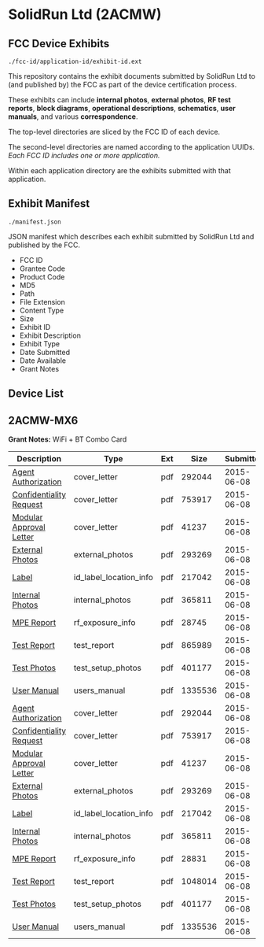 # SolidRun Ltd (2ACMW)
## FCC Device Exhibits

```
./fcc-id/application-id/exhibit-id.ext
```

This repository contains the exhibit documents submitted by SolidRun Ltd to (and published by) the FCC as part of the device certification process.

These exhibits can include **internal photos**, **external photos**, **RF test reports**, **block diagrams**, **operational descriptions**, **schematics**, **user manuals**, and various **correspondence**.

The top-level directories are sliced by the FCC ID of each device.

The second-level directories are named according to the application UUIDs. *Each FCC ID includes one or more application.*

Within each application directory are the exhibits submitted with that application. 

## Exhibit Manifest

```
./manifest.json
```

JSON manifest which describes each exhibit submitted by SolidRun Ltd and published by the FCC.

- FCC ID
- Grantee Code
- Product Code
- MD5
- Path
- File Extension
- Content Type
- Size
- Exhibit ID
- Exhibit Description
- Exhibit Type
- Date Submitted
- Date Available
- Grant Notes

## Device List
## 2ACMW-MX6
**Grant Notes:** WiFi + BT Combo Card

| Description | Type | Ext | Size | Submitted | Available |
| ----------- | ---- | --- | ---- | --------- | --------- |
| [Agent Authorization](2ACMW-MX6/5b6691239e719e64691fa47dfcb94d74/2639393.pdf) | cover_letter | pdf | 292044 | 2015-06-08 | 2015-06-09 |
| [Confidentiality Request](2ACMW-MX6/5b6691239e719e64691fa47dfcb94d74/2639394.pdf) | cover_letter | pdf | 753917 | 2015-06-08 | 2015-06-09 |
| [Modular Approval Letter](2ACMW-MX6/5b6691239e719e64691fa47dfcb94d74/2639395.pdf) | cover_letter | pdf | 41237 | 2015-06-08 | 2015-06-09 |
| [External Photos](2ACMW-MX6/5b6691239e719e64691fa47dfcb94d74/2639397.pdf) | external_photos | pdf | 293269 | 2015-06-08 | 2015-06-09 |
| [Label](2ACMW-MX6/5b6691239e719e64691fa47dfcb94d74/2639399.pdf) | id_label_location_info | pdf | 217042 | 2015-06-08 | 2015-06-09 |
| [Internal Photos](2ACMW-MX6/5b6691239e719e64691fa47dfcb94d74/2639398.pdf) | internal_photos | pdf | 365811 | 2015-06-08 | 2015-06-09 |
| [MPE Report](2ACMW-MX6/5b6691239e719e64691fa47dfcb94d74/2639402.pdf) | rf_exposure_info | pdf | 28745 | 2015-06-08 | 2015-06-09 |
| [Test Report](2ACMW-MX6/5b6691239e719e64691fa47dfcb94d74/2639404.pdf) | test_report | pdf | 865989 | 2015-06-08 | 2015-06-09 |
| [Test Photos](2ACMW-MX6/5b6691239e719e64691fa47dfcb94d74/2639405.pdf) | test_setup_photos | pdf | 401177 | 2015-06-08 | 2015-06-09 |
| [User Manual](2ACMW-MX6/5b6691239e719e64691fa47dfcb94d74/2639406.pdf) | users_manual | pdf | 1335536 | 2015-06-08 | 2015-06-09 |
| [Agent Authorization](2ACMW-MX6/5b7e441fe79d5bc676758090c540217e/2639393.pdf) | cover_letter | pdf | 292044 | 2015-06-08 | 2015-06-09 |
| [Confidentiality Request](2ACMW-MX6/5b7e441fe79d5bc676758090c540217e/2639394.pdf) | cover_letter | pdf | 753917 | 2015-06-08 | 2015-06-09 |
| [Modular Approval Letter](2ACMW-MX6/5b7e441fe79d5bc676758090c540217e/2639395.pdf) | cover_letter | pdf | 41237 | 2015-06-08 | 2015-06-09 |
| [External Photos](2ACMW-MX6/5b7e441fe79d5bc676758090c540217e/2639397.pdf) | external_photos | pdf | 293269 | 2015-06-08 | 2015-06-09 |
| [Label](2ACMW-MX6/5b7e441fe79d5bc676758090c540217e/2639399.pdf) | id_label_location_info | pdf | 217042 | 2015-06-08 | 2015-06-09 |
| [Internal Photos](2ACMW-MX6/5b7e441fe79d5bc676758090c540217e/2639398.pdf) | internal_photos | pdf | 365811 | 2015-06-08 | 2015-06-09 |
| [MPE Report](2ACMW-MX6/5b7e441fe79d5bc676758090c540217e/2639416.pdf) | rf_exposure_info | pdf | 28831 | 2015-06-08 | 2015-06-09 |
| [Test Report](2ACMW-MX6/5b7e441fe79d5bc676758090c540217e/2639418.pdf) | test_report | pdf | 1048014 | 2015-06-08 | 2015-06-09 |
| [Test Photos](2ACMW-MX6/5b7e441fe79d5bc676758090c540217e/2639405.pdf) | test_setup_photos | pdf | 401177 | 2015-06-08 | 2015-06-09 |
| [User Manual](2ACMW-MX6/5b7e441fe79d5bc676758090c540217e/2639406.pdf) | users_manual | pdf | 1335536 | 2015-06-08 | 2015-06-09 |
